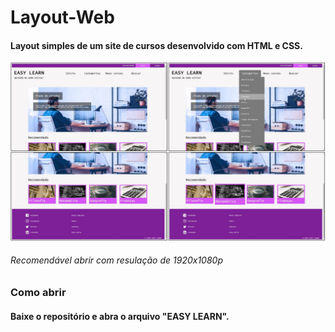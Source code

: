 # Layout-Web
#### Layout simples de um site de cursos desenvolvido com HTML e CSS.
![](/Screen.jpg)
###### Recomendável abrir com resulação de 1920x1080p
### Como abrir
#### Baixe o repositório e abra o arquivo "EASY LEARN".
